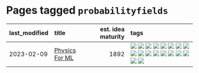 # Pages tagged `probabilityfields`

|last_modified|title|est. idea maturity|tags
|:---|:---|---:|:---|
|2023-02-09|[Physics For ML](../physics_for_ml.md)|1892|[![](https://img.shields.io/badge/tag-brownianmotion-b25b5)](../tags/brownianmotion.md) [![](https://img.shields.io/badge/tag-curriculum-76bb24)](../tags/curriculum.md) [![](https://img.shields.io/badge/tag-curvature-496a1)](../tags/curvature.md) [![](https://img.shields.io/badge/tag-education-683f3)](../tags/education.md) [![](https://img.shields.io/badge/tag-eigenvectors-96bcc)](../tags/eigenvectors.md) [![](https://img.shields.io/badge/tag-gaugetheory-77485f)](../tags/gaugetheory.md) [![](https://img.shields.io/badge/tag-grouptheory-e839f4)](../tags/grouptheory.md) [![](https://img.shields.io/badge/tag-machinelearning-d5f6c6)](../tags/machinelearning.md) [![](https://img.shields.io/badge/tag-manifolds-b08442)](../tags/manifolds.md) [![](https://img.shields.io/badge/tag-ode-e6ab9)](../tags/ode.md) [![](https://img.shields.io/badge/tag-optimization-4aea2)](../tags/optimization.md) [![](https://img.shields.io/badge/tag-pde-abf295)](../tags/pde.md) [![](https://img.shields.io/badge/tag-physics-97a75e)](../tags/physics.md) [![](https://img.shields.io/badge/tag-probabilityfields-29349d)](../tags/probabilityfields.md) [![](https://img.shields.io/badge/tag-quantummechanics-50c04b)](../tags/quantummechanics.md) [![](https://img.shields.io/badge/tag-relativity-4072a1)](../tags/relativity.md) [![](https://img.shields.io/badge/tag-tensorcalculus-7c795e)](../tags/tensorcalculus.md) [![](https://img.shields.io/badge/tag-textbook-95bed6)](../tags/textbook.md)|